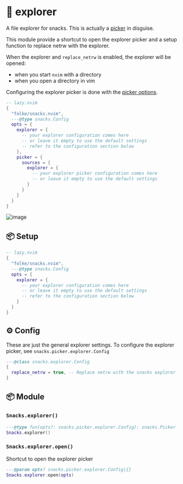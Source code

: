 # 🍿 explorer

A file explorer for snacks. This is actually a [picker](https://github.com/folke/snacks.nvim/blob/main/docs/picker.md#explorer) in disguise.

This module provide a shortcut to open the explorer picker and
a setup function to replace netrw with the explorer.

When the explorer and `replace_netrw` is enabled, the explorer will be opened:

- when you start `nvim` with a directory
- when you open a directory in vim

Configuring the explorer picker is done with the [picker options](https://github.com/folke/snacks.nvim/blob/main/docs/picker.md#explorer).

```lua
-- lazy.nvim
{
  "folke/snacks.nvim",
  ---@type snacks.Config
  opts = {
    explorer = {
      -- your explorer configuration comes here
      -- or leave it empty to use the default settings
      -- refer to the configuration section below
    },
    picker = {
      sources = {
        explorer = {
          -- your explorer picker configuration comes here
          -- or leave it empty to use the default settings
        }
      }
    }
  }
}
```

![image](https://github.com/user-attachments/assets/e09d25f8-8559-441c-a0f7-576d2aa57097)

<!-- docgen -->

## 📦 Setup

```lua
-- lazy.nvim
{
  "folke/snacks.nvim",
  ---@type snacks.Config
  opts = {
    explorer = {
      -- your explorer configuration comes here
      -- or leave it empty to use the default settings
      -- refer to the configuration section below
    }
  }
}
```

## ⚙️ Config

These are just the general explorer settings.
To configure the explorer picker, see `snacks.picker.explorer.Config`

```lua
---@class snacks.explorer.Config
{
  replace_netrw = true, -- Replace netrw with the snacks explorer
}
```

## 📦 Module

### `Snacks.explorer()`

```lua
---@type fun(opts?: snacks.picker.explorer.Config): snacks.Picker
Snacks.explorer()
```

### `Snacks.explorer.open()`

Shortcut to open the explorer picker

```lua
---@param opts? snacks.picker.explorer.Config|{}
Snacks.explorer.open(opts)
```
